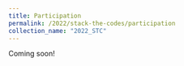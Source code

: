 ```yaml
---
title: Participation
permalink: /2022/stack-the-codes/participation
collection_name: "2022_STC"
---
```


Coming soon!
